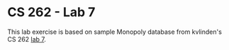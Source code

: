 # CS 262 - Lab 7

This lab exercise is based on sample Monopoly database from kvlinden's CS 262 [lab 7](https://cs.calvin.edu/courses/cs/262/kvlinden/07is/lab.html).
